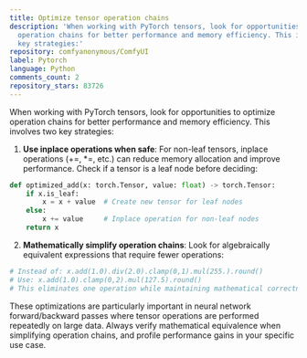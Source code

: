 ```yaml
---
title: Optimize tensor operation chains
description: 'When working with PyTorch tensors, look for opportunities to optimize
  operation chains for better performance and memory efficiency. This involves two
  key strategies:'
repository: comfyanonymous/ComfyUI
label: Pytorch
language: Python
comments_count: 2
repository_stars: 83726
---
```


When working with PyTorch tensors, look for opportunities to optimize operation chains for better performance and memory efficiency. This involves two key strategies:

1. **Use inplace operations when safe**: For non-leaf tensors, inplace operations (+=, *=, etc.) can reduce memory allocation and improve performance. Check if a tensor is a leaf node before deciding:

```python
def optimized_add(x: torch.Tensor, value: float) -> torch.Tensor:
    if x.is_leaf:
        x = x + value  # Create new tensor for leaf nodes
    else:
        x += value     # Inplace operation for non-leaf nodes
    return x
```

2. **Mathematically simplify operation chains**: Look for algebraically equivalent expressions that require fewer operations:

```python
# Instead of: x.add(1.0).div(2.0).clamp(0,1).mul(255.).round()
# Use: x.add(1.0).clamp(0,2).mul(127.5).round()
# This eliminates one operation while maintaining mathematical correctness
```

These optimizations are particularly important in neural network forward/backward passes where tensor operations are performed repeatedly on large data. Always verify mathematical equivalence when simplifying operation chains, and profile performance gains in your specific use case.